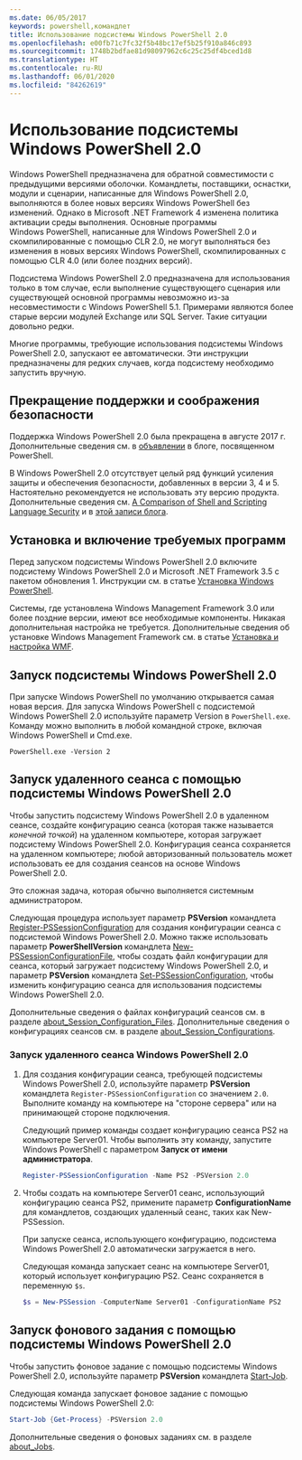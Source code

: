 ```yaml
---
ms.date: 06/05/2017
keywords: powershell,командлет
title: Использование подсистемы Windows PowerShell 2.0
ms.openlocfilehash: e00fb71c7fc32f5b48bc17ef5b25f910a846c893
ms.sourcegitcommit: 1748b2bdfae81d98097962c6c25c25df4bced1d8
ms.translationtype: HT
ms.contentlocale: ru-RU
ms.lasthandoff: 06/01/2020
ms.locfileid: "84262619"
---
```

# <a name="using-the-windows-powershell-20-engine"></a>Использование подсистемы Windows PowerShell 2.0

Windows PowerShell предназначена для обратной совместимости с предыдущими версиями оболочки. Командлеты, поставщики, оснастки, модули и сценарии, написанные для Windows PowerShell 2.0, выполняются в более новых версиях Windows PowerShell без изменений. Однако в Microsoft .NET Framework 4 изменена политика активации среды выполнения.
Основные программы Windows PowerShell, написанные для Windows PowerShell 2.0 и скомпилированные с помощью CLR 2.0, не могут выполняться без изменения в новых версиях Windows PowerShell, скомпилированных с помощью CLR 4.0 (или более поздних версий).

Подсистема Windows PowerShell 2.0 предназначена для использования только в том случае, если выполнение существующего сценария или существующей основной программы невозможно из-за несовместимости с Windows PowerShell 5.1. Примерами являются более старые версии модулей Exchange или SQL Server. Такие ситуации довольно редки.

Многие программы, требующие использования подсистемы Windows PowerShell 2.0, запускают ее автоматически. Эти инструкции предназначены для редких случаев, когда подсистему необходимо запустить вручную.

## <a name="deprecation-and-security-concerns"></a>Прекращение поддержки и соображения безопасности

Поддержка Windows PowerShell 2.0 была прекращена в августе 2017 г. Дополнительные сведения см. в [объявлении][] в блоге, посвященном PowerShell.

В Windows PowerShell 2.0 отсутствует целый ряд функций усиления защиты и обеспечения безопасности, добавленных в версии 3, 4 и 5. Настоятельно рекомендуется не использовать эту версию продукта. Дополнительные сведения см. [A Comparison of Shell and Scripting Language Security][] и в [этой записи блога][blueteam].

## <a name="installing-and-enabling-required-programs"></a>Установка и включение требуемых программ

Перед запуском подсистемы Windows PowerShell 2.0 включите подсистему Windows PowerShell 2.0 и Microsoft .NET Framework 3.5 с пакетом обновления 1. Инструкции см. в статье [Установка Windows PowerShell][].

Системы, где установлена Windows Management Framework 3.0 или более поздние версии, имеют все необходимые компоненты. Никакая дополнительная настройка не требуется. Дополнительные сведения об установке Windows Management Framework см. в статье [Установка и настройка WMF][].

## <a name="how-to-start-the-windows-powershell-20-engine"></a>Запуск подсистемы Windows PowerShell 2.0

При запуске Windows PowerShell по умолчанию открывается самая новая версия. Для запуска Windows PowerShell с подсистемой Windows PowerShell 2.0 используйте параметр Version в `PowerShell.exe`. Команду можно выполнить в любой командной строке, включая Windows PowerShell и Cmd.exe.

```
PowerShell.exe -Version 2
```

## <a name="how-to-start-a-remote-session-with-the-windows-powershell-20-engine"></a>Запуск удаленного сеанса с помощью подсистемы Windows PowerShell 2.0

Чтобы запустить подсистему Windows PowerShell 2.0 в удаленном сеансе, создайте конфигурацию сеанса (которая также называется _конечной точкой_) на удаленном компьютере, которая загружает подсистему Windows PowerShell 2.0. Конфигурация сеанса сохраняется на удаленном компьютере; любой авторизованный пользователь может использовать ее для создания сеансов на основе Windows PowerShell 2.0.

Это сложная задача, которая обычно выполняется системным администратором.

Следующая процедура использует параметр **PSVersion** командлета [Register-PSSessionConfiguration][] для создания конфигурации сеанса с подсистемой Windows PowerShell 2.0. Можно также использовать параметр **PowerShellVersion** командлета [New-PSSessionConfigurationFile][], чтобы создать файл конфигурации для сеанса, который загружает подсистему Windows PowerShell 2.0, и параметр **PSVersion** командлета [Set-PSSessionConfiguration][], чтобы изменить конфигурацию сеанса для использования подсистемы Windows PowerShell 2.0.

Дополнительные сведения о файлах конфигураций сеансов см. в разделе [about_Session_Configuration_Files][].
Дополнительные сведения о конфигурациях сеансов см. в разделе [about_Session_Configurations][].

### <a name="to-start-a-remote-windows-powershell-20-session"></a>Запуск удаленного сеанса Windows PowerShell 2.0

1. Для создания конфигурации сеанса, требующей подсистемы Windows PowerShell 2.0, используйте параметр **PSVersion** командлета `Register-PSSessionConfiguration` со значением `2.0`.
   Выполните команду на компьютере на "стороне сервера" или на принимающей стороне подключения.

   Следующий пример команды создает конфигурацию сеанса PS2 на компьютере Server01. Чтобы выполнить эту команду, запустите Windows PowerShell с параметром **Запуск от имени администратора**.

   ```powershell
   Register-PSSessionConfiguration -Name PS2 -PSVersion 2.0
   ```

1. Чтобы создать на компьютере Server01 сеанс, использующий конфигурацию сеанса PS2, примените параметр **ConfigurationName** для командлетов, создающих удаленный сеанс, таких как New-PSSession.

   При запуске сеанса, использующего конфигурацию, подсистема Windows PowerShell 2.0 автоматически загружается в него.

   Следующая команда запускает сеанс на компьютере Server01, который использует конфигурацию PS2. Сеанс сохраняется в переменную `$s`.

   ```powershell
   $s = New-PSSession -ComputerName Server01 -ConfigurationName PS2
   ```

## <a name="how-to-start-a-background-job-with-the-windows-powershell-20-engine"></a>Запуск фонового задания с помощью подсистемы Windows PowerShell 2.0

Чтобы запустить фоновое задание с помощью подсистемы Windows PowerShell 2.0, используйте параметр **PSVersion** командлета [Start-Job][].

Следующая команда запускает фоновое задание с помощью подсистемы Windows PowerShell 2.0:

```powershell
Start-Job {Get-Process} -PSVersion 2.0
```

Дополнительные сведения о фоновых заданиях см. в разделе [about_Jobs][].

<!-- link references -->
[объявлении]: https://devblogs.microsoft.com/powershell/windows-powershell-2-0-deprecation/
[A Comparison of Shell and Scripting Language Security]: https://devblogs.microsoft.com/powershell/a-comparison-of-shell-and-scripting-language-security/ (Сравнение безопасности оболочки и языка сценариев)
[blueteam]: https://devblogs.microsoft.com/powershell/powershell-the-blue-team/
[Установка Windows PowerShell]: install/Installing-Windows-PowerShell.md
[Установка и настройка WMF]: wmf/setup/install-configure.md
[Register-PSSessionConfiguration]: /powershell/module/Microsoft.PowerShell.Core/Register-PSSessionConfiguration
[New-PSSessionConfigurationFile]: /powershell/module/Microsoft.PowerShell.Core/New-PSSessionConfiguration
[Set-PSSessionConfiguration]: /powershell/module/Microsoft.PowerShell.Core/Set-PSSessionConfiguration
[about_Session_Configuration_Files]: /powershell/module/Microsoft.PowerShell.Core/about/about_Session_Configuration_Files
[about_Session_Configurations]: /powershell/module/Microsoft.PowerShell.Core/about/about_Session_Configurations
[Start-Job]: /powershell/module/microsoft.powershell.core/start-job
[about_Jobs]: /powershell/module/microsoft.powershell.core/about/about_jobs
